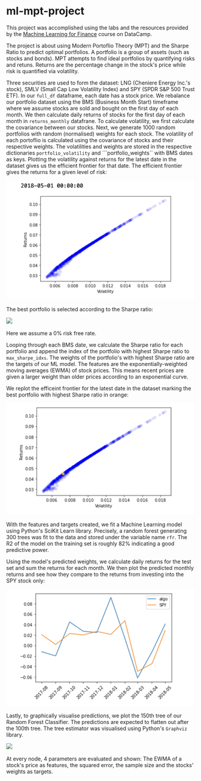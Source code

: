 # ml-mpt-project

This project was accomplished using the labs and the resources provided by the [Machine Learning for Finance](https://app.datacamp.com/learn/courses/machine-learning-for-finance-in-python) course on DataCamp.

The project is about using Modern Portoflio Theory (MPT) and the Sharpe Ratio to predict optimal portfolios. A portfolio is a group of assets (such as stocks and bonds). MPT attempts to find ideal portfolios by quantifying risks and retuns. Returns are the percentage change in the stock's price while risk is quantified via volatility.

Three securities are used to form the dataset: LNG (Cheniere Energy Inc.'s stock), SMLV (Small Cap Low Volatility Index) and SPY (SPDR S&P 500 Trust ETF). In our ```full_df``` dataframe, each date has a stock price. We rebalance our portfolio dataset using the BMS (Business Month Start) timeframe where we assume stocks are sold and bought on the first day of each month. We then calculate daily returns of stocks for the first day of each month in ```returns_monthly``` datafrane. To calculate volatility, we first calculate the covariance between our stocks. Next, we generate 1000 random portfolios with random (normalised) weights for each stock. The volatility of each portoflio is calculated using the covariance of stocks and their respective weights. The volatilities and weights are stored in the respective dictionaries ```portfolio_volatility``` and ```portfolio_weights`` with BMS dates as keys. Plotting the volatility against returns for the latest date in the dataset gives us the efficient frontier for that date. The efficient frontier gives the returns for a given level of risk:

![](plot1.png)

The best portfolio is selected according to the Sharpe ratio:

![](https://latex.codecogs.com/svg.image?Sharpe&space;ratio&space;=&space;\frac{portfolio&space;return&space;-&space;risk&space;free&space;return}{portfolio&space;volatility)



Here we assume a 0% risk free rate.

Looping through each BMS date, we calculate the Sharpe ratio for each portfolio and append the index of the portfolio with highest Sharpe ratio to ```max_sharpe_idxs```. The weights of the portfolio's with highest Sharpe ratio are the targets of our ML model. The features are the exponentially-weighted moving averages (EWMA) of stock prices. This means recent prices are given a larger weight than older prices according to an exponential curve.

We replot the efficeint frontier for the latest date in the dataset marking the best portfolio with highest Sharpe ratio in orange:

![](plot2.png)

With the features and targets created, we fit a Machine Learning model using Python's SciKit Learn library. Precisely, a random forest generating 300 trees was fit to the data and stored under the variable name ```rfr```. The R2 of the model on the training set is roughly 82% indicating a good predictive power.

Using the model's predicted weights, we calculate daily returns for the test set and sum the returns for each month. We then plot the predicted monthly returns and see how they compare to the returns from investing into the SPY stock only:

![](plot3.png)


Lastly, to graphically visualise predictions, we plot the 150th tree of our Random Forest Classifier. The predictions are expected to flatten out after the 100th tree. The tree estimator was visualised using Python's ```Graphviz``` library.

![](tree.png)

At every node, 4 parameters are evaluated and shown: The EWMA of a stock's price as features, the squared error, the sample size and the stocks' weights as targets.


